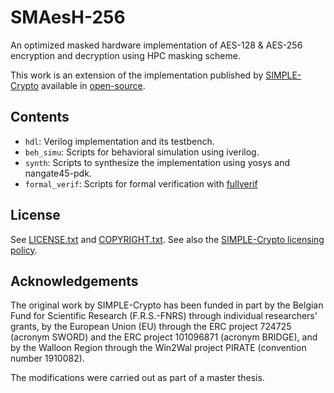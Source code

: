 # SMAesH-256

An optimized masked hardware implementation of AES-128 & AES-256 encryption and decryption using HPC masking scheme.

This work is an extension of the implementation published by [SIMPLE-Crypto](https://simple-crypto.org) available in [open-source](https://github.com/simple-crypto/SMAesH).

## Contents

- `hdl`: Verilog implementation and its testbench.
- `beh_simu`: Scripts for behavioral simulation using iverilog.
- `synth`: Scripts to synthesize the implementation using yosys and nangate45-pdk.
- `formal_verif`: Scripts for formal verification with [fullverif](https://github.com/cassiersg/fullverif)

## License

See [LICENSE.txt](LICENSE.txt) and [COPYRIGHT.txt](COPYRIGHT.txt).
See also the [SIMPLE-Crypto licensing policy](https://www.simple-crypto.dev/organization).

## Acknowledgements

The original work by SIMPLE-Crypto has been funded in part by the Belgian Fund for Scientific Research
(F.R.S.-FNRS) through individual researchers' grants, by the European Union
(EU) through the ERC project 724725 (acronym SWORD) and the ERC project
101096871 (acronym BRIDGE), and by the Walloon Region through the Win2Wal
project PIRATE (convention number 1910082).

The modifications were carried out as part of a master thesis.